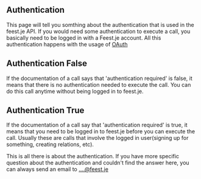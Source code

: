 Authentication
--------------

This page will tell you somthing about the authentication that is used in
the feest.je API. If you would need some authentication to execute a call,
you basically need to be logged in with a Feest.je account. All this authentication happens with the usage of [OAuth](OAuth.md)

Authentication False
--------------------
If the documentation of a call says that 'authentication required' is false,
it means that there is no authentication needed to execute the call. You 
can do this call anytime without being logged in to feest.je.

Authentication True
-------------------
If the documentation of a call say that 'authentication required' is true, 
it means that you need to be logged in to feest.je before you can execute
the call. Usually these are calls that involve the logged in user(signing up
for something, creating relations, etc). 



This is all there is about the authentication. If you have more specific 
question about the authentication and couldn't find the answer here, you can
always send an email to ....@feest.je